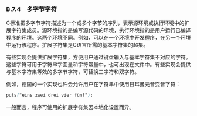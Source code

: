 ### B.7.4　多字节字符

C标准把多字节字符描述为一个或多个字节的序列，表示源环境或执行环境中的扩展字符集成员。源环境指的是编写源代码的环境，执行环境指的是用户运行已编译程序的环境。这两个环境不同。例如，可以在一个环境中开发程序，在另一个环境中运行该程序。扩展字符集是C语言所需的基本字符集的超集。

有些实现会提供扩展字符集，方便用户通过键盘输入与基本字符集不对应的字符。这些字符可用于字符串字面量和字符常量中，也可出现在文件中。有些实现会提供与基本字符集等效的多字节字符，可替换三字符和双字符。

例如，德国的一个实现也许会允许用户在字符串中使用日耳曼元音变音字符：

```css
puts("eins zwei drei vier fünf");
```

一般而言，程序可使用的扩展字符集因本地化设置而异。

